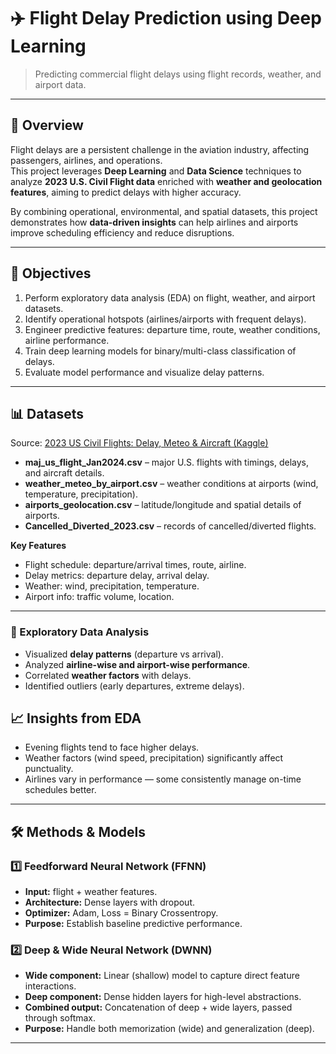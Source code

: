 # ✈️ Flight Delay Prediction using Deep Learning  

> Predicting commercial flight delays using flight records, weather, and airport data.  

---

## 🔎 Overview  
Flight delays are a persistent challenge in the aviation industry, affecting passengers, airlines, and operations.  
This project leverages **Deep Learning** and **Data Science** techniques to analyze **2023 U.S. Civil Flight data** enriched with **weather and geolocation features**, aiming to predict delays with higher accuracy.  

By combining operational, environmental, and spatial datasets, this project demonstrates how **data-driven insights** can help airlines and airports improve scheduling efficiency and reduce disruptions.  

---

## 🎯 Objectives  
1. Perform exploratory data analysis (EDA) on flight, weather, and airport datasets.  
2. Identify operational hotspots (airlines/airports with frequent delays).  
3. Engineer predictive features: departure time, route, weather conditions, airline performance.  
4. Train deep learning models for binary/multi-class classification of delays.  
5. Evaluate model performance and visualize delay patterns.  

---

## 📊 Datasets  
Source: [2023 US Civil Flights: Delay, Meteo & Aircraft (Kaggle)](https://www.kaggle.com/datasets/bordanova/2023-us-civil-flights-delay-meteo-and-aircraft?select=US_flights_2023.csv)  

- **maj_us_flight_Jan2024.csv** – major U.S. flights with timings, delays, and aircraft details.  
- **weather_meteo_by_airport.csv** – weather conditions at airports (wind, temperature, precipitation).  
- **airports_geolocation.csv** – latitude/longitude and spatial details of airports.  
- **Cancelled_Diverted_2023.csv** – records of cancelled/diverted flights.  

**Key Features**  
- Flight schedule: departure/arrival times, route, airline.  
- Delay metrics: departure delay, arrival delay.  
- Weather: wind, precipitation, temperature.  
- Airport info: traffic volume, location.  

---
### 🔧 Exploratory Data Analysis  
- Visualized **delay patterns** (departure vs arrival).  
- Analyzed **airline-wise and airport-wise performance**.  
- Correlated **weather factors** with delays.  
- Identified outliers (early departures, extreme delays).

## 📈 Insights from EDA  
- Evening flights tend to face higher delays.  
- Weather factors (wind speed, precipitation) significantly affect punctuality.  
- Airlines vary in performance — some consistently manage on-time schedules better.  

---

## 🛠 Methods & Models  

### 1️⃣ Feedforward Neural Network (FFNN)  
- **Input:** flight + weather features.  
- **Architecture:** Dense layers with dropout.  
- **Optimizer:** Adam, Loss = Binary Crossentropy.  
- **Purpose:** Establish baseline predictive performance.  

### 2️⃣ Deep & Wide Neural Network (DWNN)  
- **Wide component:** Linear (shallow) model to capture direct feature interactions.  
- **Deep component:** Dense hidden layers for high-level abstractions.  
- **Combined output:** Concatenation of deep + wide layers, passed through softmax.  
- **Purpose:** Handle both memorization (wide) and generalization (deep). 

---


